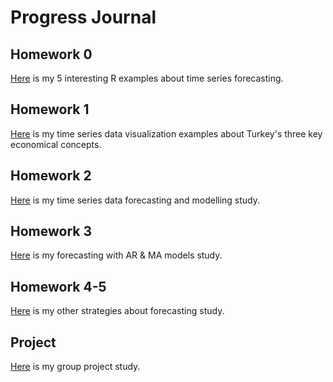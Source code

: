 # Progress Journal 

## Homework 0

[Here](files/IE360_Spring21_Homework0.html) is my 5 interesting R examples about time series forecasting.

## Homework 1

[Here](files/homework1/homework1.html) is my time series data visualization examples about Turkey's three key economical concepts.

## Homework 2

[Here](files/homework2/hw2.html) is my time series data forecasting and modelling study.

## Homework 3

[Here](files/homework3/hw3.html) is my forecasting with AR & MA models study.

## Homework 4-5

[Here](files/homework4-5/HW4.html) is my other strategies about forecasting study.

## Project

[Here](files/project/Project.html) is my group project study.